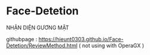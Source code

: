 # Face-Detetion
NHẬN DIỆN GƯƠNG MẶT

githubpage : https://hieunt0303.github.io/Face-Detetion/ReviewMethod.html  ( not using with OperaGX ) 

